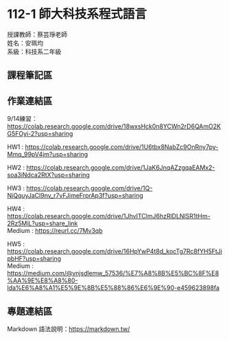 # 112-1 師大科技系程式語言

授課教師：蔡芸琤老師  
姓名：安珮均  
系級：科技系二年級  

## 課程筆記區

## 作業連結區
9/14練習：https://colab.research.google.com/drive/18wxsHck0n8YCWn2rD6QAmO2KG5FOyi-2?usp=sharing  

HW1 : https://colab.research.google.com/drive/1U6tbx8NabZc9OnRny7py-Mmq_99pV4jm?usp=sharing  

HW2 : https://colab.research.google.com/drive/1JaK6JnqAZzgqaEAMx2-soa3iNdca2RtX?usp=sharing

HW3 : https://colab.research.google.com/drive/1Q-NiQquyJaCl9nv_r7vFJimeFrprAp3f?usp=sharing

HW4 : https://colab.research.google.com/drive/1JhvITClmJ6hzRlDLNlSR1tHm-2Rz5MiL?usp=share_link  
Medium : https://reurl.cc/7Mv3qb

HW5 : https://colab.research.google.com/drive/16HpYwP4t8d_kocTg7Rc8fYH5FtJipbHF?usp=sharing  
Medium : https://medium.com/@vnjsdlemw_57536/%E7%A8%8B%E5%BC%8F%E8%AA%9E%E8%A8%80-lda%E6%A8%A1%E5%9E%8B%E5%88%86%E6%9E%90-e459623898fa








## 專題連結區
Markdown 語法說明：https://markdown.tw/  

